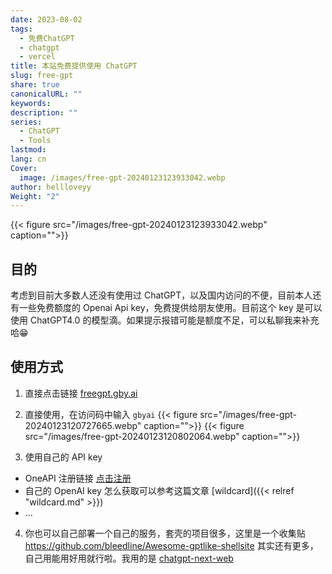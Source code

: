 ```yaml
---
date: 2023-08-02
tags:
  - 免费ChatGPT
  - chatgpt
  - vercel
title: 本站免费提供使用 ChatGPT
slug: free-gpt
share: true
canonicalURL: ""
keywords: 
description: ""
series:
  - ChatGPT
  - Tools
lastmod: 
lang: cn
Cover:
  image: /images/free-gpt-20240123123933042.webp
author: hellloveyy
Weight: "2"
---
```



{{< figure src="/images/free-gpt-20240123123933042.webp" caption="">}}
## 目的
考虑到目前大多数人还没有使用过 ChatGPT，以及国内访问的不便，目前本人还有一些免费额度的 Openai Api key，免费提供给朋友使用。目前这个 key 是可以使用 ChatGPT4.0 的模型滴。如果提示报错可能是额度不足，可以私聊我来补充哈😁

## 使用方式

1. 直接点击链接 [freegpt.gby.ai](freegpt.gby.ai)
2. 直接使用，在访问码中输入  `gbyai`
{{< figure src="/images/free-gpt-20240123120727665.webp" caption="">}}
{{< figure src="/images/free-gpt-20240123120802064.webp" caption="">}}


3. 使用自己的 API key 
- OneAPI 注册链接 [点击注册](https://oneapi.moththe.com/register?aff=uhvH) 
- 自己的 OpenAI key 怎么获取可以参考这篇文章 [wildcard]({{< relref "wildcard.md" >}})
- ...

4. 你也可以自己部署一个自己的服务，套壳的项目很多，这里是一个收集贴 https://github.com/bleedline/Awesome-gptlike-shellsite 其实还有更多，自己用能用好用就行啦。我用的是 [chatgpt-next-web](https://github.com/ChatGPTNextWeb/ChatGPT-Next-Web)